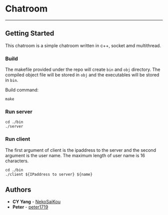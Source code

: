 # Chatroom
---
## Getting Started

This chatroom is a simple chatroom written in c++, socket amd multithread. 

### Build

The makefile provided under the repo will create ```bin``` and ```obj``` directory. The compiled object file will be stored in ```obj``` and the executables will be stored in ```bin```.

Build command:
```
make
```

### Run server

```
cd ./bin
./server
```

### Run client

The first argument of client is the ipaddress to the server and the second argument is the user name. The maximum length of user name is 16 characters.
```
cd ./bin
./client ${IPaddress to server} ${name}
```

## Authors

* **CY Yang** - [NekoSaiKou](https://github.com/NekoSaiKou)
* **Peter**   - [peter1719](https://github.com/peter1719)